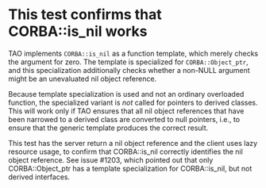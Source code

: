 # This test confirms that CORBA::is_nil works

TAO implements `CORBA::is_nil` as a function template, which merely
checks the argument for zero. The template is specialized for
`CORBA::Object_ptr`, and this specialization additionally checks
whether a non-NULL argument might be an unevaluated nil object
reference.

Because template specialization is used and not an ordinary overloaded
function, the specialized variant is *not* called for pointers to
derived classes. This will work only if TAO ensures that all nil
object references that have been narrowed to a derived class are
converted to null pointers, i.e., to ensure that the generic template
produces the correct result.

This test has the server return a nil object reference and the client
uses lazy resource usage, to confirm that CORBA::is_nil correctly
identifies the nil object reference. See issue #1203, which pointed
out that only CORBA::Object_ptr has a template specialization for
CORBA::is_nil, but not derived interfaces.
